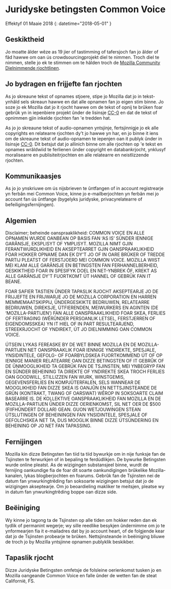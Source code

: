 # Juridyske betingsten Common Voice

Effektyf 01 Maaie 2018
{: datetime="2018-05-01" }

## Geskiktheid

Jo moatte âlder wêze as 19 jier of tastimming of tafersjoch fan jo âlder of fâd hawwe om oan ús crowdsourcingprojekt diel te nimmen. Troch diel te nimmen, stelle jo ek te stimmen om te hâlden troch de [Mozilla Community 
Dielnimmende rjochtlinen](https://www.mozilla.org/about/governance/policies/participation/). 

## Jo bydragen en frijjefte fan rjochten


As jo ​​skreaune tekst of opnames stjoere, stipe jo Mozilla dat jo in tekst-ynhâld sels skreaun hawwe en dat alle opnamen fan jo eigen stim binne. Jo soze jo ek Mozilla dat jo it rjocht hawwe om de tekst of opnij te brûken foar gebrûk yn in iepenbiere projekt ûnder de lisinsje [CC-0](https://creativecommons.org/publicdomain/zero/1.0/) 
en dat de tekst of opnimmen gjin inkelde rjochten fan 'e tredden hat. 

As jo ​​jo skreaune tekst of audio-opnamen yntsjinje, fertsjinnigje jo ek alle copyrights en relatearre rjochten dy't jo hawwe yn har, en jo binne it iens om de skreaune tekst of audio-opnamen te iepenjen oan it publyk ûnder in lisinsje [CC-0](https://creativecommons.org/publicdomain/zero/1.0/). Dit betsjut dat jo allinich binne om alle rjochten op 'e tekst en opnames wrâldwiid te ferlienen ûnder copyright en databankrjocht, ynklusyf moralisearre en publisiteitrjochten en alle relatearre en neistlizzende rjochten.

## Kommunikaasjes

As jo jo ynskriuwe om ús nijsbrieven te ûntfangen of in account registrearje yn ferbân mei Common Voice, kinne jo e-mailberjochten yn ferbân mei jo account fan ús ûntfange (bygelyks juridyske, privacyrelatearre of befeiligingsfernijingen).

## Algemien

Disclaimer; beheinde oanspraaklikheid: COMMON VOICE EN ALLE OPNAMEN WURDE OANBEAN OP BASIS FAN ‘AS IS’ SÛNDER IENNIGE GARÂNSJE, EKSPLISYT OF YMPLISYT. MOZILLA NIMT GJIN FERANTWURDLIKHEID EN AKSEPTEARRET GJIN OANSPRAAKLIKHEID FOAR HOKKER OPNAME DAN EK DY'T JO OF IN OARE BRÛKER OF TREDDE PARTIJ PLEATST OF FERSTJOERD MEI COMMON VOICE. MOZILLA WIIST MEI KLAM ALLE GARÂNSJE EN BETINGSTEN FAN FERHANNELBERHEID, GESKIKTHEID FOAR IN SPESIFYK DOEL EN NET-YNBREK ÔF, KREKT AS ALLE GARÂNSJE DY'T FUORTKOMT ÚT HANNEL OF GEBRÛK FAN IT BEANE.

FOAR SAFIER TASTIEN ÛNDER TAPASLIK RJOCHT AKSEPTEARJE JO DE FRIJJEFTE EN FRIJWARJE JO DE MOZILLA CORPORATION EN HARREN MEMMEMAATSKIPPIJ, ÛNDERGESKIKTE BEDRIUWEN, RELATEARRE BEDRIUWEN, DIREKSJE, ÚTFIERENDEN, MEIWURKERS EN AGINTEN (DE ‘MOZILLA-PARTIJEN’) FAN ALLE OANSPRAAKLIKHEID FOAR SKEA, FERLIES OF FERTRAGING (WÊRÛNDER PERSOANLIK LETSEL, FERSTJERREN OF EIGENDOMSSKEA) YN IT HIEL OF IN PART RESULTEARJEND, STREEKRJOCHT OF YNDIREKT, ÚT JO DIELNIMMING OAN COMMON VOICE.

ÚTSEIN LYKAS FEREASKE BY DE WET BINNE MOZILLA EN DE MOZILLA-PARTIJEN NET OANSPRAAKLIK FOAR IENNIGE YNDIREKTE, SPESJALE, YNSIDINTELE, GEFOLG- OF FOARBYLDSKEA FUORTKOMMEND ÚT OF OP IENNIGE MANIER RELATEARRE OAN DIZZE BETINGSTEN OF IT GEBRÛK OF DE ÛNMOOGLIKHEID TA GEBRÛK FAN DE TSJINSTEN, MEI YNBEGRYP FAN EN SÛNDER BEHEINING TA DIREKTE OF YNDIREKTE SKEA TROCH FERLIES OAN GOODWILL, STILLIZZEN FAN WURK, WINSTGEMIS, GEGEVENSFERLIES EN KOMPJÛTERFALEN, SELS WANNEAR DE MOOGLIKHEID FAN DIZZE SKEA IS OANJÛN EN NETTSJINSTEANDE DE GRÛN (KONTRAKT, TWANG OF OARSWAT) WÊROP IN SOKSOARTE CLAIM BASEARRE IS. DE KOLLEKTIVE OANSPRAAKLIKHEID FAN MOZILLA EN DE MOZILLA-PARTIJEN ÛNDER DIZZE OERIENKOMST, SIL NET OER DE $500 (FIIFHÛNDERT DOLLAR) GEAN. GUON WETJOUWINGEN STEAN ÚTSLUTINGEN OF BEHEININGEN FAN YNSIDINTELE, SPESJALE OF GEFOLCHSKEA NET TA, DUS MOOGLIK BINNE DIZZE ÚTSÛNDERING EN BEHEINING OP JO NET FAN TAPASSING.

## Fernijingen

Mozilla kin dizze Betingsten fan tiid ta tiid bywurkje om in nije funksje fan de Tsjinsten te ferwurkjen of in bepaling te ferdúdlikjen. De bywurke Betingsten wurde online pleatst. As de wizigingen substansjeel binne, wurdt de fernijing oankundige fia de foar dit soarte oankundigingen brûkelike Mozilla-kanalen, lykas blogberjochten en foarums. Gebrûk fan de Tsjinsten nei de datum fan ynwurkingtrêding fan soksoarte wizigingen betsjut dat jo de wizigingen akseptearje. Om jo beoardieling makliker te meitsjen, pleatse wy in datum fan ynwurkingtrêding boppe oan dizze side.

## Beëiniging

Wy kinne jo tagong ta de Tsjinsten op alle tiden om hokker reden dan ek tydlik of permanint wegerje; wy sille reedlike besykjen ûndernimme om jo te ynformearjen fia it e-mailadres dat by jo account heart, of de folgjende kear dat jo de Tsjinsten probearje te brûken. Nettsjinsteande in beëiniging bliuwe de troch jo by Mozilla yntsjinne opnamen publyklik beskikber.

## Tapaslik rjocht

Dizze Juridyske Betingsten omfetsje de folsleine oerienkomst tusken jo en Mozilla oangeande Common Voice en falle ûnder de wetten fan de steat Californië, FS.
